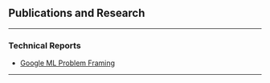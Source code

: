 ## Publications and Research

---

### Technical Reports 

* [Google ML Problem Framing](https://developers.google.com/machine-learning/problem-framing/)

---
